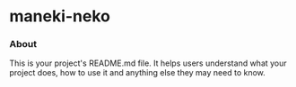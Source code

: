 maneki-neko
===========

### About

This is your project's README.md file. It helps users understand what your
project does, how to use it and anything else they may need to know.